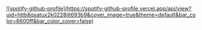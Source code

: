 [![spotify-github-profile](https://spotify-github-profile.vercel.app/api/view?          uid=httb8qsatux2k0228ilt693b9&cover_image=true&theme=default&bar_color=6600ff&bar_color_cover=false)](https://github.com/kittinan/spotify-github-profile)
